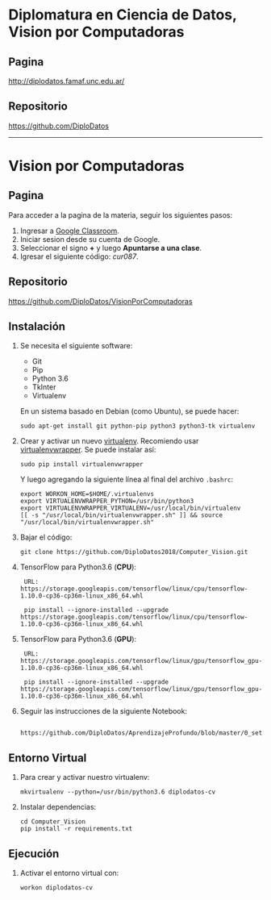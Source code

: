 Diplomatura en Ciencia de Datos, Vision por Computadoras
========================================================

Pagina
------

http://diplodatos.famaf.unc.edu.ar/


Repositorio
-----------

https://github.com/DiploDatos

-------------------------------------------------------------------------------

Vision por Computadoras
=======================

Pagina
------

Para acceder a la pagina de la materia, seguir los siguientes pasos:
1. Ingresar a [Google Classroom](https://edu.google.com/intl/es-419/products/productivity-tools/classroom/).
2. Iniciar sesion desde su cuenta de Google.
3. Seleccionar el signo **+** y luego **Apuntarse a una clase**.
4. Igresar el siguiente código: _cur087_.

Repositorio
-----------

https://github.com/DiploDatos/VisionPorComputadoras


Instalación
-----------

1.  Se necesita el siguiente software:

    -   Git
    -   Pip
    -   Python 3.6
    -   TkInter
    -   Virtualenv

    En un sistema basado en Debian (como Ubuntu), se puede hacer:

        sudo apt-get install git python-pip python3 python3-tk virtualenv

2.  Crear y activar un nuevo [virtualenv]. Recomiendo usar [virtualenvwrapper]. Se puede instalar así:

        sudo pip install virtualenvwrapper

    Y luego agregando la siguiente línea al final del archivo `.bashrc`:

        export WORKON_HOME=$HOME/.virtualenvs
        export VIRTUALENVWRAPPER_PYTHON=/usr/bin/python3
        export VIRTUALENVWRAPPER_VIRTUALENV=/usr/local/bin/virtualenv
        [[ -s "/usr/local/bin/virtualenvwrapper.sh" ]] && source "/usr/local/bin/virtualenvwrapper.sh"

3.  Bajar el código:

        git clone https://github.com/DiploDatos2018/Computer_Vision.git

4. TensorFlow para Python3.6 (**CPU**):

        URL: https://storage.googleapis.com/tensorflow/linux/cpu/tensorflow-1.10.0-cp36-cp36m-linux_x86_64.whl

        pip install --ignore-installed --upgrade https://storage.googleapis.com/tensorflow/linux/cpu/tensorflow-1.10.0-cp36-cp36m-linux_x86_64.whl

5. TensorFlow para Python3.6 (**GPU**):

        URL: https://storage.googleapis.com/tensorflow/linux/gpu/tensorflow_gpu-1.10.0-cp36-cp36m-linux_x86_64.whl

        pip install --ignore-installed --upgrade https://storage.googleapis.com/tensorflow/linux/gpu/tensorflow_gpu-1.10.0-cp36-cp36m-linux_x86_64.whl

5. Seguir las instrucciones de la siguiente Notebook:

        https://github.com/DiploDatos/AprendizajeProfundo/blob/master/0_set_up.ipynb


Entorno Virtual
---------------

1.  Para crear y activar nuestro virtualenv:

        mkvirtualenv --python=/usr/bin/python3.6 diplodatos-cv

4.  Instalar dependencias:

        cd Computer_Vision
        pip install -r requirements.txt


Ejecución
---------

1.  Activar el entorno virtual con:

        workon diplodatos-cv



<!---------------------- Links ---------------------->
[virtualenv]: http://virtualenv.readthedocs.org/en/latest/virtualenv.html
[virtualenvwrapper]: http://virtualenvwrapper.readthedocs.org/en/latest/install.html#basic-installation
